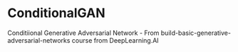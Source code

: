 # ConditionalGAN
Conditiional Generative Adversarial Network - From build-basic-generative-adversarial-networks course from DeepLearning.AI
